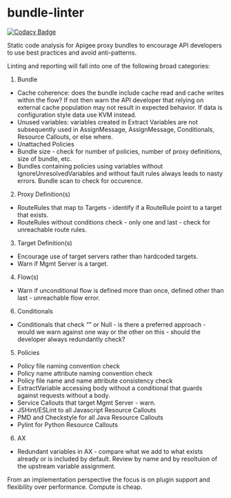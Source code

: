 # bundle-linter

[![Codacy Badge](https://api.codacy.com/project/badge/Grade/e1d2b19961914f41bc3711fce42df155)](https://www.codacy.com?utm_source=github.com&amp;utm_medium=referral&amp;utm_content=apigeecs/bundle-linter&amp;utm_campaign=Badge_Grade)

Static code analysis for Apigee proxy bundles to encourage API developers to use best practices and avoid anti-patterns.

Linting and reporting will fall into one of the following broad categories:

 1. Bundle
  * Cache coherence: does the bundle include cache read and cache writes within the flow? If not then warn the API developer that relying on external cache population may not result in expected behavior. If data is configuration style data use KVM instead.
  * Unused variables: variables created in Extract Variables are not subsequently used in AssignMessage, AssignMessage, Conditionals, Resource Callouts, or else where.
  * Unattached Policies
  * Bundle size - check for number of policies, number of proxy definitions, size of bundle, etc.
  * Bundles containing policies using variables without IgnoreUnresolvedVariables and without fault rules always leads to nasty errors. Bundle scan to check for occurence.
 2. Proxy Definition(s)
  * RouteRules that map to Targets - identify if a RouteRule point to a target that exists.
  * RouteRules without conditions check - only one and last - check for unreachable route rules.
 3. Target Definition(s)
  * Encourage use of target servers rather than hardcoded targets.
  * Warn if Mgmt Server is a target.
 4. Flow(s)
  * Warn if unconditional flow is defined more than once, defined other than last - unreachable flow error.
 6. Conditionals
  * Conditionals that check “” or Null - is there a preferred approach - would we warn against one way or the other on this - should the developer always redundantly check?
 5. Policies
  * Policy file naming convention check
  * Policy name attribute naming convention check
  * Policy file name and name attribute consistency check
  * ExtractVariable accessing body without a conditional that guards against requests without a body.
  * Service Callouts that target Mgmt Server - warn.
  * JSHint/ESLint to all Javascript Resource Callouts
  * PMD and Checkstyle for all Java Resource Callouts
  * Pylint for Python Resource Callouts
 6. AX
  * Redundant variables in AX - compare what we add to what exists already or is included by default. Review by name and by resoltuion of the upstream variable assignment.

From an implementation perspective the focus is on plugin support and flexibility over performance. Compute is cheap. 